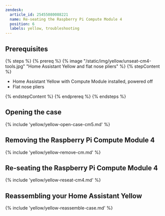 ```yaml
---
zendesk:
  article_id: 25455080088221
  name: Re-seating the Raspberry Pi Compute Module 4
  position: 6
  labels: yellow, troubleshooting
---
```


## Prerequisites

{% steps %}
{% prereq %}
{% image "/static/img/yellow/unseat-cm4-tools.jpg" "Home Assistant Yellow and flat nose pliers" %}
{% stepContent %}

- Home Assistant Yellow with Compute Module installed, powered off
- Flat nose pliers

{% endstepContent %}
{% endprereq %}
{% endsteps %}

## Opening the case

{% include 'yellow/yellow-open-case-cm5.md' %}

## Removing the Raspberry Pi Compute Module 4

{% include 'yellow/yellow-remove-cm.md' %}

## Re-seating the Raspberry Pi Compute Module 4

{% include 'yellow/yellow-reseat-cm4.md' %}

## Reassembling your Home Assistant Yellow

{% include 'yellow/yellow-reassemble-case.md' %}